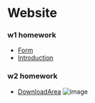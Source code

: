 # Website
### w1 homework
* [Form](https://826yong.github.io/Website/html/form.html)  
* [Introduction](https://826yong.github.io/Website/css/introduction.html)
### w2 homework
* [DownloadArea](https://826yong.github.io/Website/CS_web/downloadArea.html)
  ![image](https://github.com/user-attachments/assets/a12fa4f1-81d9-4675-aba6-b8bb5b2eaaf2)  
